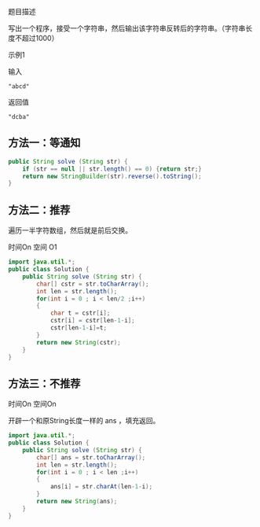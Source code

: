题目描述

写出一个程序，接受一个字符串，然后输出该字符串反转后的字符串。（字符串长度不超过1000）

示例1

输入

```
"abcd"
```

返回值

```
"dcba"
```





## 方法一：等通知

```java
public String solve (String str) {
    if (str == null || str.length() == 0) {return str;}
    return new StringBuilder(str).reverse().toString();
}
```



## 方法二：推荐

遍历一半字符数组，然后就是前后交换。

时间On 空间 O1

````java
import java.util.*;
public class Solution {
    public String solve (String str) {
        char[] cstr = str.toCharArray();
        int len = str.length();
        for(int i = 0 ; i < len/2 ;i++)
        {
            char t = cstr[i];
            cstr[i] = cstr[len-1-i];
            cstr[len-1-i]=t;
        }
        return new String(cstr);
    }
}
````



## 方法三：不推荐

时间On 空间On

开辟一个和原String长度一样的 ans ，填充返回。

````java
import java.util.*;
public class Solution {
    public String solve (String str) {
        char[] ans = str.toCharArray();
        int len = str.length();
        for(int i = 0 ; i < len ;i++)
        {
            ans[i] = str.charAt(len-1-i);
        }
        return new String(ans);
    }
}
````


